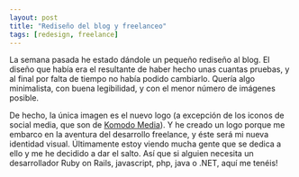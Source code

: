 ```yaml
--- 
layout: post
title: "Rediseño del blog y freelanceo"
tags: [redesign, freelance]
---
```

La semana pasada he estado dándole un pequeño rediseño al blog. El diseño que había era el resultante de haber hecho unas cuantas pruebas, y al final por falta de tiempo no había podido cambiarlo. Quería algo minimalista, con buena legibilidad, y con el menor número de imágenes posible. 

De hecho, la única imagen es el nuevo logo (a excepción de los iconos de social media, que son de [Komodo Media][1]). Y he creado un logo porque me embarco en la aventura del desarrollo freelance, y éste será mi nueva identidad visual. Últimamente estoy viendo mucha gente que se dedica a ello y me he decidido a dar el salto. Así que si alguien necesita un desarrollador Ruby on Rails, javascript, php, java o .NET, aquí me tenéis!

[1]: http://www.komodomedia.com/ "Komodo Media"
